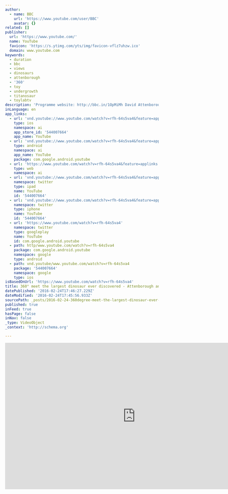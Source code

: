 ```yaml
---
author:
  - name: BBC
    url: 'https://www.youtube.com/user/BBC'
    avatar: {}
related: []
publisher:
  url: 'https://www.youtube.com/'
  name: YouTube
  favicon: 'https://s.ytimg.com/yts/img/favicon-vflz7uhzw.ico'
  domain: www.youtube.com
keywords:
  - duration
  - bbc
  - views
  - dinosaurs
  - attenborough
  - '360'
  - toy
  - undergrowth
  - titanosaur
  - toylabtv
description: 'Programme website: http://bbc.in/1OpMiMh David Attenborough meets the biggest animal ever to walk on Earth, in 360 - a Titanosaur. Produced by the BBC Natural History Unit and Hello Charlie'
inLanguage: en
app_links:
  - url: 'vnd.youtube://www.youtube.com/watch?v=rfh-64s5va4&feature=applinks'
    type: ios
    namespace: ai
    app_store_id: '544007664'
    app_name: YouTube
  - url: 'vnd.youtube://www.youtube.com/watch?v=rfh-64s5va4&feature=applinks'
    type: android
    namespace: ai
    app_name: YouTube
    package: com.google.android.youtube
  - url: 'https://www.youtube.com/watch?v=rfh-64s5va4&feature=applinks'
    type: web
    namespace: ai
  - url: 'vnd.youtube://www.youtube.com/watch?v=rfh-64s5va4&feature=applinks'
    namespace: twitter
    type: ipad
    name: YouTube
    id: '544007664'
  - url: 'vnd.youtube://www.youtube.com/watch?v=rfh-64s5va4&feature=applinks'
    namespace: twitter
    type: iphone
    name: YouTube
    id: '544007664'
  - url: 'https://www.youtube.com/watch?v=rfh-64s5va4'
    namespace: twitter
    type: googleplay
    name: YouTube
    id: com.google.android.youtube
  - path: http/www.youtube.com/watch?v=rfh-64s5va4
    package: com.google.android.youtube
    namespace: google
    type: android
  - path: vnd.youtube/www.youtube.com/watch?v=rfh-64s5va4
    package: '544007664'
    namespace: google
    type: ios
isBasedOnUrl: 'https://www.youtube.com/watch?v=rfh-64s5va4'
title: 360° meet the largest dinosaur ever discovered - Attenborough and the Giant Dinosaur - BBC One
datePublished: '2016-02-24T17:46:27.229Z'
dateModified: '2016-02-24T17:45:56.933Z'
sourcePath: _posts/2016-02-24-360degree-meet-the-largest-dinosaur-ever-discovered-attenboroug.md
published: true
inFeed: true
hasPage: false
inNav: false
_type: VideoObject
_context: 'http://schema.org'

---
```

<iframe src="https://cdn.embedly.com/widgets/media.html?src=https%3A%2F%2Fwww.youtube.com%2Fembed%2Frfh-64s5va4%3Ffeature%3Doembed&amp;url=https%3A%2F%2Fwww.youtube.com%2Fwatch%3Fv%3Drfh-64s5va4&amp;image=https%3A%2F%2Fi.ytimg.com%2Fvi%2Frfh-64s5va4%2Fhqdefault.jpg&amp;key=b7d04c9b404c499eba89ee7072e1c4f7&amp;type=text%2Fhtml&amp;schema=youtube" width="854" height="480" scrolling="no" frameborder="0" allowfullscreen="allowfullscreen" style=""></iframe>
